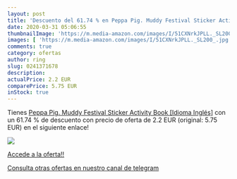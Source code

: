 ```yaml
---
layout: post
title: 'Descuento del 61.74 % en Peppa Pig. Muddy Festival Sticker Activi'
date: 2020-03-31 05:06:55
thumbnailImage: 'https://m.media-amazon.com/images/I/51CXNrkJPLL._SL200_.jpg'
images: [ 'https://m.media-amazon.com/images/I/51CXNrkJPLL._SL200_.jpg' ]
comments: true
category: ofertas
author: ring
slug: 0241371678
description:
actualPrice: 2.2 EUR
comparePrice: 5.75 EUR
inStock: true
---
```


Tienes [Peppa Pig. Muddy Festival Sticker Activity Book [Idioma Inglés]](https://www.amazon.com/dp/0241371678/?tag=redken08-20) con un 61.74 % de descuento con precio de oferta de 2.2 EUR (original: 5.75 EUR) en el siguiente enlace!

[![](https://m.media-amazon.com/images/I/51CXNrkJPLL._SL200_.jpg)](https://www.amazon.com/dp/0241371678/?tag=redken08-20)

[Accede a la oferta!!](https://www.amazon.com/dp/0241371678/?tag=redken08-20)

[Consulta otras ofertas en nuestro canal de telegram](https://t.me/s/ofertas25)
